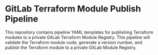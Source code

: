 # GitLab Terraform Module Publish Pipeline
This repository contains pipeline YAML templates for publishing Terraform modules to a private GitLab Terraform Module Registry. This pipeline will validate the Terraform module code, generate a version number, and publish the Terraform module to a private GitLab Module Registry.

